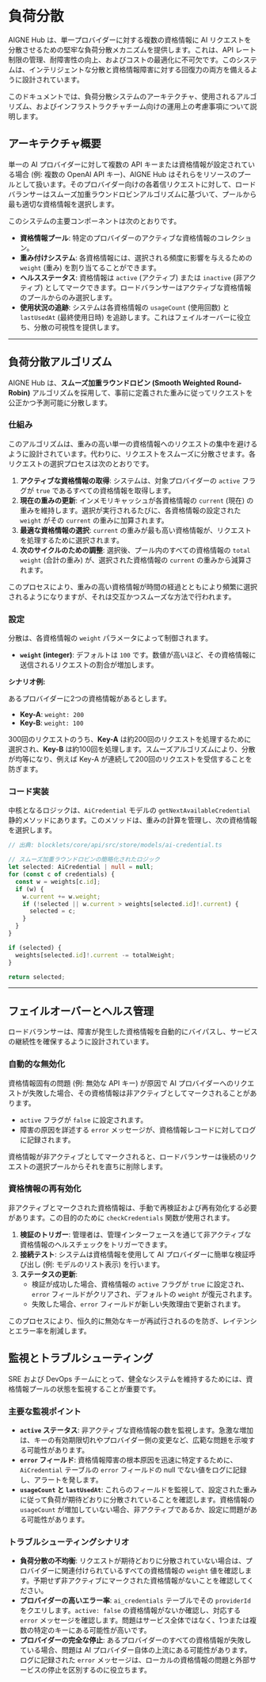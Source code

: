 # 負荷分散

AIGNE Hub は、単一プロバイダーに対する複数の資格情報に AI リクエストを分散させるための堅牢な負荷分散メカニズムを提供します。これは、API レート制限の管理、耐障害性の向上、およびコストの最適化に不可欠です。このシステムは、インテリジェントな分散と資格情報障害に対する回復力の両方を備えるように設計されています。

このドキュメントでは、負荷分散システムのアーキテクチャ、使用されるアルゴリズム、およびインフラストラクチャチーム向けの運用上の考慮事項について説明します。

## アーキテクチャ概要

単一の AI プロバイダーに対して複数の API キーまたは資格情報が設定されている場合 (例: 複数の OpenAI API キー)、AIGNE Hub はそれらをリソースのプールとして扱います。そのプロバイダー向けの各着信リクエストに対して、ロードバランサーはスムーズ加重ラウンドロビンアルゴリズムに基づいて、プールから最も適切な資格情報を選択します。

このシステムの主要コンポーネントは次のとおりです。

-   **資格情報プール**: 特定のプロバイダーのアクティブな資格情報のコレクション。
-   **重み付けシステム**: 各資格情報には、選択される頻度に影響を与えるための `weight` (重み) を割り当てることができます。
-   **ヘルスステータス**: 資格情報は `active` (アクティブ) または `inactive` (非アクティブ) としてマークできます。ロードバランサーはアクティブな資格情報のプールからのみ選択します。
-   **使用状況の追跡**: システムは各資格情報の `usageCount` (使用回数) と `lastUsedAt` (最終使用日時) を追跡します。これはフェイルオーバーに役立ち、分散の可視性を提供します。

---

## 負荷分散アルゴリズム

AIGNE Hub は、**スムーズ加重ラウンドロビン (Smooth Weighted Round-Robin)** アルゴリズムを採用して、事前に定義された重みに従ってリクエストを公正かつ予測可能に分散します。

### 仕組み

このアルゴリズムは、重みの高い単一の資格情報へのリクエストの集中を避けるように設計されています。代わりに、リクエストをスムーズに分散させます。各リクエストの選択プロセスは次のとおりです。

1.  **アクティブな資格情報の取得**: システムは、対象プロバイダーの `active` フラグが `true` であるすべての資格情報を取得します。
2.  **現在の重みの更新**: インメモリキャッシュが各資格情報の `current` (現在) の重みを維持します。選択が実行されるたびに、各資格情報の設定された `weight` がその `current` の重みに加算されます。
3.  **最適な資格情報の選択**: `current` の重みが最も高い資格情報が、リクエストを処理するために選択されます。
4.  **次のサイクルのための調整**: 選択後、プール内のすべての資格情報の `total weight` (合計の重み) が、選択された資格情報の `current` の重みから減算されます。

このプロセスにより、重みの高い資格情報が時間の経過とともにより頻繁に選択されるようになりますが、それは交互かつスムーズな方法で行われます。

### 設定

分散は、各資格情報の `weight` パラメータによって制御されます。

-   **`weight` (integer)**: デフォルトは `100` です。数値が高いほど、その資格情報に送信されるリクエストの割合が増加します。

**シナリオ例:**

あるプロバイダーに2つの資格情報があるとします。
-   **Key-A**: `weight: 200`
-   **Key-B**: `weight: 100`

300回のリクエストのうち、**Key-A** は約200回のリクエストを処理するために選択され、**Key-B** は約100回を処理します。スムーズアルゴリズムにより、分散が均等になり、例えば Key-A が連続して200回のリクエストを受信することを防ぎます。

### コード実装

中核となるロジックは、`AiCredential` モデルの `getNextAvailableCredential` 静的メソッドにあります。このメソッドは、重みの計算を管理し、次の資格情報を選択します。

```typescript
// 出典: blocklets/core/api/src/store/models/ai-credential.ts

// スムーズ加重ラウンドロビンの簡略化されたロジック
let selected: AiCredential | null = null;
for (const c of credentials) {
  const w = weights[c.id];
  if (w) {
    w.current += w.weight;
    if (!selected || w.current > weights[selected.id]!.current) {
      selected = c;
    }
  }
}

if (selected) {
  weights[selected.id]!.current -= totalWeight;
}

return selected;
```

---

## フェイルオーバーとヘルス管理

ロードバランサーは、障害が発生した資格情報を自動的にバイパスし、サービスの継続性を確保するように設計されています。

### 自動的な無効化

資格情報固有の問題 (例: 無効な API キー) が原因で AI プロバイダーへのリクエストが失敗した場合、その資格情報は非アクティブとしてマークされることがあります。

-   `active` フラグが `false` に設定されます。
-   障害の原因を詳述する `error` メッセージが、資格情報レコードに対してログに記録されます。

資格情報が非アクティブとしてマークされると、ロードバランサーは後続のリクエストの選択プールからそれを直ちに削除します。

### 資格情報の再有効化

非アクティブとマークされた資格情報は、手動で再検証および再有効化する必要があります。この目的のために `checkCredentials` 関数が使用されます。

1.  **検証のトリガー**: 管理者は、管理インターフェースを通じて非アクティブな資格情報のヘルスチェックをトリガーできます。
2.  **接続テスト**: システムは資格情報を使用して AI プロバイダーに簡単な検証呼び出し (例: モデルのリスト表示) を行います。
3.  **ステータスの更新**:
    -   検証が成功した場合、資格情報の `active` フラグが `true` に設定され、`error` フィールドがクリアされ、デフォルトの `weight` が復元されます。
    -   失敗した場合、`error` フィールドが新しい失敗理由で更新されます。

このプロセスにより、恒久的に無効なキーが再試行されるのを防ぎ、レイテンシとエラー率を削減します。

## 監視とトラブルシューティング

SRE および DevOps チームにとって、健全なシステムを維持するためには、資格情報プールの状態を監視することが重要です。

### 主要な監視ポイント

-   **`active` ステータス**: 非アクティブな資格情報の数を監視します。急激な増加は、キーの有効期限切れやプロバイダー側の変更など、広範な問題を示唆する可能性があります。
-   **`error` フィールド**: 資格情報障害の根本原因を迅速に特定するために、`AiCredential` テーブルの `error` フィールドの null でない値をログに記録し、アラートを発します。
-   **`usageCount` と `lastUsedAt`**: これらのフィールドを監視して、設定された重みに従って負荷が期待どおりに分散されていることを確認します。資格情報の `usageCount` が増加していない場合、非アクティブであるか、設定に問題がある可能性があります。

### トラブルシューティングシナリオ

-   **負荷分散の不均衡**: リクエストが期待どおりに分散されていない場合は、プロバイダーに関連付けられているすべての資格情報の `weight` 値を確認します。予期せず非アクティブにマークされた資格情報がないことを確認してください。
-   **プロバイダーの高いエラー率**: `ai_credentials` テーブルでその `providerId` をクエリします。`active: false` の資格情報がないか確認し、対応する `error` メッセージを確認します。問題はサービス全体ではなく、1つまたは複数の特定のキーにある可能性が高いです。
-   **プロバイダーの完全な停止**: あるプロバイダーのすべての資格情報が失敗している場合、問題は AI プロバイダー自体の上流にある可能性があります。ログに記録された `error` メッセージは、ローカルの資格情報の問題と外部サービスの停止を区別するのに役立ちます。